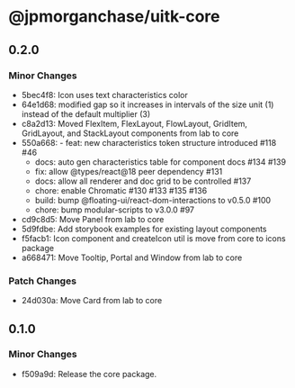 # @jpmorganchase/uitk-core

## 0.2.0

### Minor Changes

- 5bec4f8: Icon uses text characteristics color
- 64e1d68: modified gap so it increases in intervals of the size unit (1) instead of the default multiplier (3)
- c8a2d13: Moved FlexItem, FlexLayout, FlowLayout, GridItem, GridLayout, and StackLayout components from lab to core
- 550a668: - feat: new characteristics token structure introduced #118 #46
  - docs: auto gen characteristics table for component docs #134 #139
  - fix: allow @types/react@18 peer dependency #131
  - docs: allow all renderer and doc grid to be controlled #137
  - chore: enable Chromatic #130 #133 #135 #136
  - build: bump @floating-ui/react-dom-interactions to v0.5.0 #100
  - chore: bump modular-scripts to v3.0.0 #97
- cd9c8d5: Move Panel from lab to core
- 5d9fdbe: Add storybook examples for existing layout components
- f5facb1: Icon component and createIcon util is move from core to icons package
- a668471: Move Tooltip, Portal and Window from lab to core

### Patch Changes

- 24d030a: Move Card from lab to core

## 0.1.0

### Minor Changes

- f509a9d: Release the core package.
